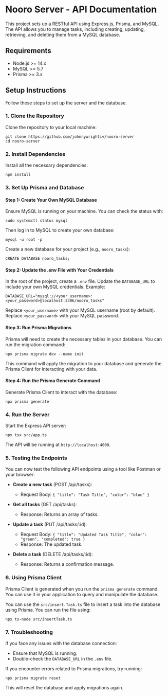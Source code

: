 # Nooro Server - API Documentation
This project sets up a RESTful API using Express.js, Prisma, and MySQL. The API allows you to manage tasks, including creating, updating, retrieving, and deleting them from a MySQL database.


## Requirements
- Node.js >= 14.x
- MySQL >= 5.7
- Prisma >= 3.x


## Setup Instructions
Follow these steps to set up the server and the database.

### 1. Clone the Repository
Clone the repository to your local machine:

```
git clone https://github.com/johnnywrightiv/nooro-server
cd nooro-server
```


### 2. Install Dependencies
Install all the necessary dependencies:

```
npm install
```


### 3. Set Up Prisma and Database

#### Step 1: Create Your Own MySQL Database

Ensure MySQL is running on your machine. You can check the status with:

```
sudo systemctl status mysql
```

Then log in to MySQL to create your own database:

```
mysql -u root -p
```

Create a new database for your project (e.g., `nooro_tasks`):

```
CREATE DATABASE nooro_tasks;
```

#### Step 2: Update the .env File with Your Credentials

In the root of the project, create a `.env` file. Update the `DATABASE_URL` to include your own MySQL credentials. Example:

```
DATABASE_URL="mysql://<your_username>:<your_password>@localhost:3306/nooro_tasks"
```

Replace `<your_username>` with your MySQL username (root by default).
Replace `<your_password>` with your MySQL password.


#### Step 3: Run Prisma Migrations

Prisma will need to create the necessary tables in your database. You can run the migration command:

```
npx prisma migrate dev --name init
```

This command will apply the migration to your database and generate the Prisma Client for interacting with your data.

#### Step 4: Run the Prisma Generate Command

Generate Prisma Client to interact with the database:

```
npx prisma generate
```


### 4. Run the Server
Start the Express API server:

```
npx tsx src/app.ts 
```

The API will be running at `http://localhost:4000`.

### 5. Testing the Endpoints
You can now test the following API endpoints using a tool like Postman or your browser:

- **Create a new task** (POST /api/tasks):
  - Request Body: `{ "title": "Task Title", "color": "blue" }`

- **Get all tasks** (GET /api/tasks):
  - Response: Returns an array of tasks.

- **Update a task** (PUT /api/tasks/:id):
  - Request Body: `{ "title": "Updated Task Title", "color": "green", "completed": true }`
  - Response: The updated task.

- **Delete a task** (DELETE /api/tasks/:id):
  - Response: Returns a confirmation message.

### 6. Using Prisma Client
Prisma Client is generated when you run the `prisma generate` command. You can use it in your application to query and manipulate the database.

You can use the `src/insert.Task.ts` file to insert a task into the database using Prisma. You can run the file using:

```
npx ts-node src/insertTask.ts
```

### 7. Troubleshooting
If you face any issues with the database connection:

- Ensure that MySQL is running.
- Double-check the `DATABASE_URL` in the `.env` file.

If you encounter errors related to Prisma migrations, try running:

```
npx prisma migrate reset
```

This will reset the database and apply migrations again.
